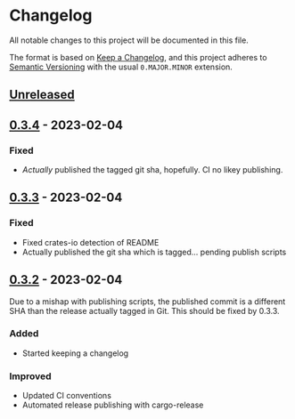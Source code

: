 # Changelog

All notable changes to this project will be documented in this file.

The format is based on [Keep a Changelog](https://keepachangelog.com/en/1.0.0/),
and this project adheres to [Semantic Versioning](https://semver.org/spec/v2.0.0.html)
with the usual `0.MAJOR.MINOR` extension.

<!--
conventional sections:
### Added      | Public API additions
### Changed    | Changes to library behavior
### Deprecated | Public API deprecations
### Fixed      | Bug fixes
### Improved   | Internal improvements
### Removed    | Public API removals
### Security   | Security-related changes (e.g. soundness fixes)
-->

## [Unreleased]

## [0.3.4] - 2023-02-04

### Fixed

- *Actually* published the tagged git sha, hopefully. CI no likey publishing.

## [0.3.3] - 2023-02-04

### Fixed

- Fixed crates-io detection of README
- Actually published the git sha which is tagged... pending publish scripts

## [0.3.2] - 2023-02-04

Due to a mishap with publishing scripts, the published commit is a different
SHA than the release actually tagged in Git. This should be fixed by 0.3.3.

### Added

- Started keeping a changelog

### Improved

- Updated CI conventions
- Automated release publishing with cargo-release

<!-- and now for the comparison link urls: -->

[Unreleased]: https://github.com/cad97/simple-interner/compare/v0.3.4...HEAD
[0.3.4]: https://github.com/cad97/simple-interner/compare/v0.3.3...v0.3.4
[0.3.3]: https://github.com/cad97/simple-interner/compare/v0.3.2...v0.3.3
[0.3.2]: https://github.com/cad97/simple-interner/compare/v0.3.1...v0.3.2
